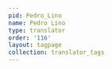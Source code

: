 ```yaml
---
pid: Pedro_Lino
name: Pedro Lino
type: translator
order: '116'
layout: tagpage
collection: translator_tags
---
```


